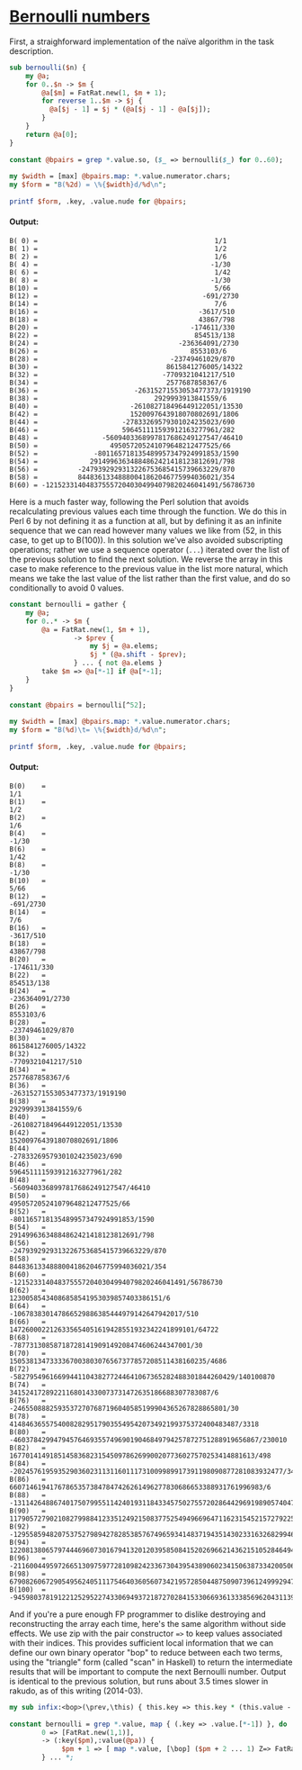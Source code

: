 [1]: http://rosettacode.org/wiki/Bernoulli_numbers

# [Bernoulli numbers][1]

First, a straighforward implementation of the naïve algorithm in the task description.

```perl
sub bernoulli($n) {
    my @a;
    for 0..$n -> $m {
        @a[$m] = FatRat.new(1, $m + 1);
        for reverse 1..$m -> $j {
          @a[$j - 1] = $j * (@a[$j - 1] - @a[$j]);
        }
    }
    return @a[0];
}
 
constant @bpairs = grep *.value.so, ($_ => bernoulli($_) for 0..60);
 
my $width = [max] @bpairs.map: *.value.numerator.chars;
my $form = "B(%2d) = \%{$width}d/%d\n";
 
printf $form, .key, .value.nude for @bpairs;
```

#### Output:
```
B( 0) =                                            1/1
B( 1) =                                            1/2
B( 2) =                                            1/6
B( 4) =                                           -1/30
B( 6) =                                            1/42
B( 8) =                                           -1/30
B(10) =                                            5/66
B(12) =                                         -691/2730
B(14) =                                            7/6
B(16) =                                        -3617/510
B(18) =                                        43867/798
B(20) =                                      -174611/330
B(22) =                                       854513/138
B(24) =                                   -236364091/2730
B(26) =                                      8553103/6
B(28) =                                 -23749461029/870
B(30) =                                8615841276005/14322
B(32) =                               -7709321041217/510
B(34) =                                2577687858367/6
B(36) =                        -26315271553053477373/1919190
B(38) =                             2929993913841559/6
B(40) =                       -261082718496449122051/13530
B(42) =                       1520097643918070802691/1806
B(44) =                     -27833269579301024235023/690
B(46) =                     596451111593912163277961/282
B(48) =                -5609403368997817686249127547/46410
B(50) =                  495057205241079648212477525/66
B(52) =              -801165718135489957347924991853/1590
B(54) =             29149963634884862421418123812691/798
B(56) =          -2479392929313226753685415739663229/870
B(58) =          84483613348880041862046775994036021/354
B(60) = -1215233140483755572040304994079820246041491/56786730
```


Here is a much faster way, following the Perl solution that avoids recalculating previous values each time through the function. We do this in Perl 6 by not defining it as a function at all, but by defining it as an infinite sequence that we can read however many values we like from (52, in this case, to get up to B(100)). In this solution we've also avoided subscripting operations; rather we use a sequence operator (`...`) iterated over the list of the previous solution to find the next solution. We reverse the array in this case to make reference to the previous value in the list more natural, which means we take the last value of the list rather than the first value, and do so conditionally to avoid 0 values.

```perl
constant bernoulli = gather {
    my @a;
    for 0..* -> $m {
        @a = FatRat.new(1, $m + 1),
                -> $prev {
                    my $j = @a.elems;
                    $j * (@a.shift - $prev);
                } ... { not @a.elems }
        take $m => @a[*-1] if @a[*-1];
    }
}
 
constant @bpairs = bernoulli[^52];
 
my $width = [max] @bpairs.map: *.value.numerator.chars;
my $form = "B(%d)\t= \%{$width}d/%d\n";
 
printf $form, .key, .value.nude for @bpairs;
```

#### Output:
```
B(0)    =                                                                                    1/1
B(1)    =                                                                                    1/2
B(2)    =                                                                                    1/6
B(4)    =                                                                                   -1/30
B(6)    =                                                                                    1/42
B(8)    =                                                                                   -1/30
B(10)   =                                                                                    5/66
B(12)   =                                                                                 -691/2730
B(14)   =                                                                                    7/6
B(16)   =                                                                                -3617/510
B(18)   =                                                                                43867/798
B(20)   =                                                                              -174611/330
B(22)   =                                                                               854513/138
B(24)   =                                                                           -236364091/2730
B(26)   =                                                                              8553103/6
B(28)   =                                                                         -23749461029/870
B(30)   =                                                                        8615841276005/14322
B(32)   =                                                                       -7709321041217/510
B(34)   =                                                                        2577687858367/6
B(36)   =                                                                -26315271553053477373/1919190
B(38)   =                                                                     2929993913841559/6
B(40)   =                                                               -261082718496449122051/13530
B(42)   =                                                               1520097643918070802691/1806
B(44)   =                                                             -27833269579301024235023/690
B(46)   =                                                             596451111593912163277961/282
B(48)   =                                                        -5609403368997817686249127547/46410
B(50)   =                                                          495057205241079648212477525/66
B(52)   =                                                      -801165718135489957347924991853/1590
B(54)   =                                                     29149963634884862421418123812691/798
B(56)   =                                                  -2479392929313226753685415739663229/870
B(58)   =                                                  84483613348880041862046775994036021/354
B(60)   =                                         -1215233140483755572040304994079820246041491/56786730
B(62)   =                                               12300585434086858541953039857403386151/6
B(64)   =                                          -106783830147866529886385444979142647942017/510
B(66)   =                                       1472600022126335654051619428551932342241899101/64722
B(68)   =                                        -78773130858718728141909149208474606244347001/30
B(70)   =                                    1505381347333367003803076567377857208511438160235/4686
B(72)   =                             -5827954961669944110438277244641067365282488301844260429/140100870
B(74)   =                                   34152417289221168014330073731472635186688307783087/6
B(76)   =                               -24655088825935372707687196040585199904365267828865801/30
B(78)   =                            414846365575400828295179035549542073492199375372400483487/3318
B(80)   =                       -4603784299479457646935574969019046849794257872751288919656867/230010
B(82)   =                        1677014149185145836823154509786269900207736027570253414881613/498
B(84)   =                 -2024576195935290360231131160111731009989917391198090877281083932477/3404310
B(86)   =                      660714619417678653573847847426261496277830686653388931761996983/6
B(88)   =              -1311426488674017507995511424019311843345750275572028644296919890574047/61410
B(90)   =            1179057279021082799884123351249215083775254949669647116231545215727922535/272118
B(92)   =           -1295585948207537527989427828538576749659341483719435143023316326829946247/1410
B(94)   =            1220813806579744469607301679413201203958508415202696621436215105284649447/6
B(96)   =   -211600449597266513097597728109824233673043954389060234150638733420050668349987259/4501770
B(98)   =        67908260672905495624051117546403605607342195728504487509073961249992947058239/6
B(100)  = -94598037819122125295227433069493721872702841533066936133385696204311395415197247711/33330
```


And if you're a pure enough FP programmer to dislike destroying and reconstructing the array each time, here's the same algorithm without side effects. We use zip with the pair constructor `=>` to keep values associated with their indices. This provides sufficient local information that we can define our own binary operator "bop" to reduce between each two terms, using the "triangle" form (called "scan" in Haskell) to return the intermediate results that will be important to compute the next Bernoulli number. Output is identical to the previous solution, but runs about 3.5 times slower in rakudo, as of this writing (2014-03).

```perl
my sub infix:<bop>(\prev,\this) { this.key => this.key * (this.value - prev.value) }
 
constant bernoulli = grep *.value, map { (.key => .value.[*-1]) }, do
        0 => [FatRat.new(1,1)],
        -> (:key($pm),:value(@pa)) {
             $pm + 1 => [ map *.value, [\bop] ($pm + 2 ... 1) Z=> FatRat.new(1, $pm + 2), @pa ];
        } ... *;
```